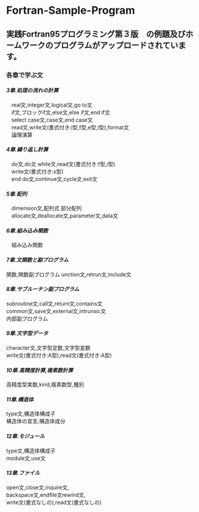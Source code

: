 # Fortran-Sample-Program
## 実践Fortran95プログラミング第３版　の例題及びホームワークのプログラムがアップロードされています。
  
### 各章で学ぶ文  
#### _3章.処理の流れの計算_  
　real文,integer文,logical文,go to文  
　if文,ブロックif文,else文,else if文,end if文  
　select case文,case文,end case文  
　read文,write文(書式付き:i型,f型,e型,l型),format文  
　論理演算  
 
   
#### _4章.繰り返し計算_  
　do文,do文 while文,read文(書式付き:f型,i型)  
　write文(書式付き:x型)  
　end do文,continue文,cycle文,exit文  
  
    
#### _5章.配列_  
　dimension文,配列式 部分配列  
　allocate文,deallocate文,parameter文,data文  
 
   
#### _6章.組み込み関数_  
　組み込み関数    
 
   
#### _7章.文関数と副プログラム_  
  関数,関数副プログラム 
  unction文,retrun文,include文


#### _8章.サブルーチン副プログラム_ 
  subroutine文,call文,return文,contains文  
  common文,save文,external文,intrunsic文  
  内部副プログラム

  
#### _9章.文字型データ_ 
  character文,文字型定数,文字型変数  
  write文(書式付き:A型),read文(書式付き:A型)  


#### _10章.高精度計算,複素数計算_ 
  高精度型実数,kind,複素数型,種別  

  
#### _11章.構造体_ 
  type文,構造体構成子  
  構造体の宣言,構造体成分  
 
   
#### _12章.モジュール_ 
  type文,構造体構成子  
  module文,use文  
  
    
#### _13章.ファイル_ 
  open文,close文,inquire文,  
  backspace文,endfile文rewind文,  
  write文(書式なしの),read文(書式なしの)  

